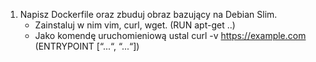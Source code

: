 1. Napisz Dockerfile oraz zbuduj obraz bazujący na Debian Slim.
    - Zainstaluj w nim vim, curl, wget. (RUN apt-get ..)
    - Jako komendę uruchomieniową ustal curl -v https://example.com (ENTRYPOINT [“...“, “...“])